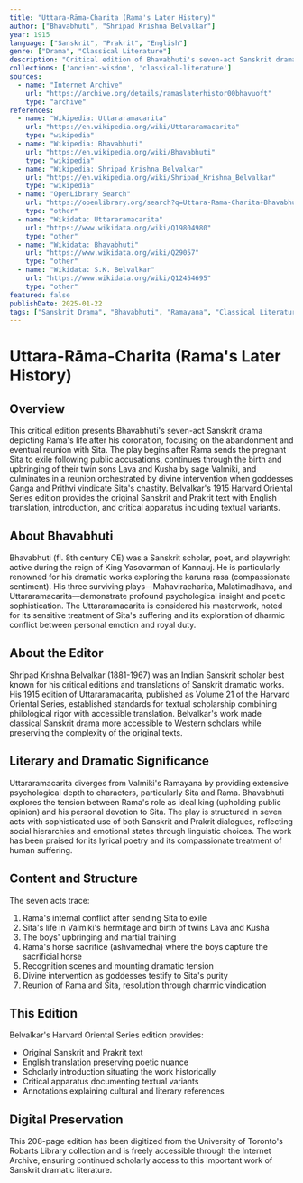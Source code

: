 ```yaml
---
title: "Uttara-Rāma-Charita (Rama's Later History)"
author: ["Bhavabhuti", "Shripad Krishna Belvalkar"]
year: 1915
language: ["Sanskrit", "Prakrit", "English"]
genre: ["Drama", "Classical Literature"]
description: "Critical edition of Bhavabhuti's seven-act Sanskrit drama depicting Rama's life after his coronation, focusing on Sita's abandonment and eventual reunion. Belvalkar's 1915 Harvard Oriental Series edition provides original Sanskrit and Prakrit text with English translation and critical apparatus."
collections: ['ancient-wisdom', 'classical-literature']
sources:
  - name: "Internet Archive"
    url: "https://archive.org/details/ramaslaterhistor00bhavuoft"
    type: "archive"
references:
  - name: "Wikipedia: Uttararamacarita"
    url: "https://en.wikipedia.org/wiki/Uttararamacarita"
    type: "wikipedia"
  - name: "Wikipedia: Bhavabhuti"
    url: "https://en.wikipedia.org/wiki/Bhavabhuti"
    type: "wikipedia"
  - name: "Wikipedia: Shripad Krishna Belvalkar"
    url: "https://en.wikipedia.org/wiki/Shripad_Krishna_Belvalkar"
    type: "wikipedia"
  - name: "OpenLibrary Search"
    url: "https://openlibrary.org/search?q=Uttara-Rama-Charita+Bhavabhuti"
    type: "other"
  - name: "Wikidata: Uttararamacarita"
    url: "https://www.wikidata.org/wiki/Q19804980"
    type: "other"
  - name: "Wikidata: Bhavabhuti"
    url: "https://www.wikidata.org/wiki/Q29057"
    type: "other"
  - name: "Wikidata: S.K. Belvalkar"
    url: "https://www.wikidata.org/wiki/Q12454695"
    type: "other"
featured: false
publishDate: 2025-01-22
tags: ["Sanskrit Drama", "Bhavabhuti", "Ramayana", "Classical Literature", "Harvard Oriental Series", "8th Century", "Sita", "Rama", "Critical Edition", "Sanskrit Studies"]
---
```


# Uttara-Rāma-Charita (Rama's Later History)

## Overview

This critical edition presents Bhavabhuti's seven-act Sanskrit drama depicting Rama's life after his coronation, focusing on the abandonment and eventual reunion with Sita. The play begins after Rama sends the pregnant Sita to exile following public accusations, continues through the birth and upbringing of their twin sons Lava and Kusha by sage Valmiki, and culminates in a reunion orchestrated by divine intervention when goddesses Ganga and Prithvi vindicate Sita's chastity. Belvalkar's 1915 Harvard Oriental Series edition provides the original Sanskrit and Prakrit text with English translation, introduction, and critical apparatus including textual variants.

## About Bhavabhuti

Bhavabhuti (fl. 8th century CE) was a Sanskrit scholar, poet, and playwright active during the reign of King Yasovarman of Kannauj. He is particularly renowned for his dramatic works exploring the karuna rasa (compassionate sentiment). His three surviving plays—Mahaviracharita, Malatimadhava, and Uttararamacarita—demonstrate profound psychological insight and poetic sophistication. The Uttararamacarita is considered his masterwork, noted for its sensitive treatment of Sita's suffering and its exploration of dharmic conflict between personal emotion and royal duty.

## About the Editor

Shripad Krishna Belvalkar (1881-1967) was an Indian Sanskrit scholar best known for his critical editions and translations of Sanskrit dramatic works. His 1915 edition of Uttararamacarita, published as Volume 21 of the Harvard Oriental Series, established standards for textual scholarship combining philological rigor with accessible translation. Belvalkar's work made classical Sanskrit drama more accessible to Western scholars while preserving the complexity of the original texts.

## Literary and Dramatic Significance

Uttararamacarita diverges from Valmiki's Ramayana by providing extensive psychological depth to characters, particularly Sita and Rama. Bhavabhuti explores the tension between Rama's role as ideal king (upholding public opinion) and his personal devotion to Sita. The play is structured in seven acts with sophisticated use of both Sanskrit and Prakrit dialogues, reflecting social hierarchies and emotional states through linguistic choices. The work has been praised for its lyrical poetry and its compassionate treatment of human suffering.

## Content and Structure

The seven acts trace:
1. Rama's internal conflict after sending Sita to exile
2. Sita's life in Valmiki's hermitage and birth of twins Lava and Kusha
3. The boys' upbringing and martial training
4. Rama's horse sacrifice (ashvamedha) where the boys capture the sacrificial horse
5. Recognition scenes and mounting dramatic tension
6. Divine intervention as goddesses testify to Sita's purity
7. Reunion of Rama and Sita, resolution through dharmic vindication

## This Edition

Belvalkar's Harvard Oriental Series edition provides:
- Original Sanskrit and Prakrit text
- English translation preserving poetic nuance
- Scholarly introduction situating the work historically
- Critical apparatus documenting textual variants
- Annotations explaining cultural and literary references

## Digital Preservation

This 208-page edition has been digitized from the University of Toronto's Robarts Library collection and is freely accessible through the Internet Archive, ensuring continued scholarly access to this important work of Sanskrit dramatic literature.

